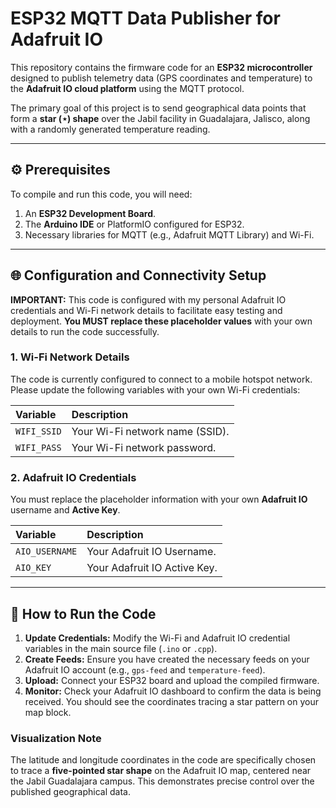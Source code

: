 # ESP32 MQTT Data Publisher for Adafruit IO

This repository contains the firmware code for an **ESP32 microcontroller** designed to publish telemetry data (GPS coordinates and temperature) to the **Adafruit IO cloud platform** using the MQTT protocol.

The primary goal of this project is to send geographical data points that form a **star ($\star$) shape** over the Jabil facility in Guadalajara, Jalisco, along with a randomly generated temperature reading.

***

## ⚙️ Prerequisites

To compile and run this code, you will need:

1.  An **ESP32 Development Board**.
2.  The **Arduino IDE** or PlatformIO configured for ESP32.
3.  Necessary libraries for MQTT (e.g., Adafruit MQTT Library) and Wi-Fi.

***

## 🌐 Configuration and Connectivity Setup

**IMPORTANT:** This code is configured with my personal Adafruit IO credentials and Wi-Fi network details to facilitate easy testing and deployment. **You MUST replace these placeholder values** with your own details to run the code successfully.

### 1. Wi-Fi Network Details

The code is currently configured to connect to a mobile hotspot network. Please update the following variables with your own Wi-Fi credentials:

| Variable | Description |
| :--- | :--- |
| `WIFI_SSID` | Your Wi-Fi network name (SSID). |
| `WIFI_PASS` | Your Wi-Fi network password. |

### 2. Adafruit IO Credentials

You must replace the placeholder information with your own **Adafruit IO** username and **Active Key**.

| Variable | Description |
| :--- | :--- |
| `AIO_USERNAME` | Your Adafruit IO Username. |
| `AIO_KEY` | Your Adafruit IO Active Key. |

***

## 🚀 How to Run the Code

1.  **Update Credentials:** Modify the Wi-Fi and Adafruit IO credential variables in the main source file (`.ino` or `.cpp`).
2.  **Create Feeds:** Ensure you have created the necessary feeds on your Adafruit IO account (e.g., `gps-feed` and `temperature-feed`).
3.  **Upload:** Connect your ESP32 board and upload the compiled firmware.
4.  **Monitor:** Check your Adafruit IO dashboard to confirm the data is being received. You should see the coordinates tracing a star pattern on your map block.

### Visualization Note

The latitude and longitude coordinates in the code are specifically chosen to trace a **five-pointed star shape** on the Adafruit IO map, centered near the Jabil Guadalajara campus. This demonstrates precise control over the published geographical data.

